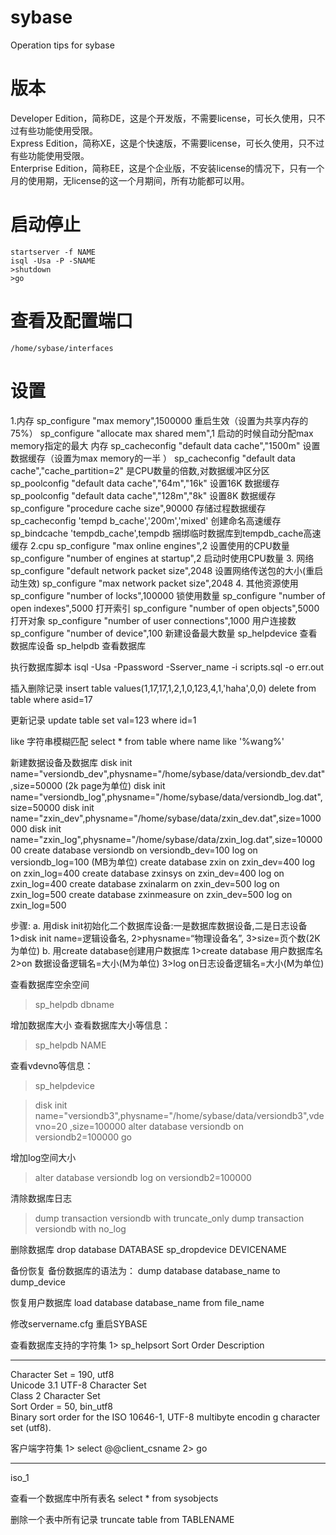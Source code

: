 sybase
===========================
Operation tips for sybase


# 版本
Developer  Edition，简称DE，这是个开发版，不需要license，可长久使用，只不过有些功能使用受限。  
Express     Edition，简称XE，这是个快速版，不需要license，可长久使用，只不过有些功能使用受限。  
Enterprise Edition，简称EE，这是个企业版，不安装license的情况下，只有一个月的使用期，无license的这一个月期间，所有功能都可以用。

# 启动停止
```
startserver -f NAME
isql -Usa -P -SNAME
>shutdown
>go
```

# 查看及配置端口
```
/home/sybase/interfaces
```

# 设置
1.内存
sp_configure "max memory",1500000 重启生效（设置为共享内存的75%）
sp_configure "allocate max shared mem",1 启动的时候自动分配max memory指定的最大
内存
sp_cacheconfig "default data cache","1500m" 设置数据缓存（设置为max memory的一半
）
sp_cacheconfig "default data cache","cache_partition=2" 是CPU数量的倍数,对数据缓冲区分区
sp_poolconfig "default data cache","64m","16k" 设置16K 数据缓存
sp_poolconfig "default data cache","128m","8k" 设置8K 数据缓存
sp_configure "procedure cache size",90000 存储过程数据缓存sp_cacheconfig 'tempd
b_cache','200m','mixed' 创建命名高速缓存sp_bindcache 'tempdb_cache',tempdb 捆绑临时数据库到tempdb_cache高速缓存
2.cpu
sp_configure "max online engines",2 设置使用的CPU数量
sp_configure "number of engines at startup",2 启动时使用CPU数量
3. 网络
sp_configure "default network packet size",2048 设置网络传送包的大小(重启动生效)
sp_configure "max network packet size",2048
4. 其他资源使用
sp_configure "number of locks",100000 锁使用数量
sp_configure "number of open indexes",5000 打开索引
sp_configure "number of open objects",5000 打开对象
sp_configure "number of user connections",1000 用户连接数
sp_configure "number of device",100 新建设备最大数量
sp_helpdevice 查看数据库设备
sp_helpdb 查看数据库

执行数据库脚本
isql -Usa -Ppassword -Sserver_name -i scripts.sql -o err.out

插入删除记录
insert table values(1,17,17,1,2,1,0,123,4,1,'haha',0,0)
delete from table where asid=17

更新记录
update table set val=123 where id=1

like 字符串模糊匹配
select * from table where name like '%wang%'

新建数据设备及数据库
disk init name="versiondb_dev",physname="/home/sybase/data/versiondb_dev.dat",size=50000 (2k page为单位)
disk init name="versiondb_log",physname="/home/sybase/data/versiondb_log.dat",size=50000
disk init name="zxin_dev",physname="/home/sybase/data/zxin_dev.dat",size=1000000
disk init name="zxin_log",physname="/home/sybase/data/zxin_log.dat",size=1000000
create database versiondb on versiondb_dev=100 log on versiondb_log=100 (MB为单位)
create database zxin on zxin_dev=400 log on zxin_log=400
create database zxinsys on zxin_dev=400 log on zxin_log=400
create database zxinalarm on zxin_dev=500 log on zxin_log=500
create database zxinmeasure on zxin_dev=500 log on zxin_log=500

 步骤:
 a.      用disk init初始化二个数据库设备:一是数据库数据设备,二是日志设备
         1>disk init name=逻辑设备名,
         2>physname=“物理设备名”,
         3>size=页个数(2K为单位)
 b.      用create database创建用户数据库
        1>create database 用户数据库名
        2>on 数据设备逻辑名=大小(M为单位)
        3>log on日志设备逻辑名=大小(M为单位)


查看数据库空余空间
>sp_helpdb dbname

增加数据库大小
查看数据库大小等信息： 
> sp_helpdb NAME

查看vdevno等信息：
>sp_helpdevice

> disk init name="versiondb3",physname="/home/sybase/data/versiondb3",vdevno=20
,size=100000
> alter database versiondb on versiondb2=100000
> go

增加log空间大小
 > alter database versiondb log on versiondb2=100000

清除数据库日志
> dump transaction versiondb with truncate_only
> dump transaction versiondb with no_log

删除数据库
 drop database DATABASE
 sp_dropdevice DEVICENAME

备份恢复
备份数据库的语法为：
dump database database_name to dump_device

恢复用户数据库
load database database_name from file_name

修改servername.cfg
重启SYBASE

查看数据库支持的字符集
1> sp_helpsort
Sort Order Description
                                                                   
------------------------------------------------------------------
Character Set = 190, utf8                                         
     Unicode 3.1 UTF-8 Character Set                               
     Class 2 Character Set                                         
Sort Order = 50, bin_utf8                                         
     Binary sort order for the ISO 10646-1, UTF-8 multibyte encodin
     g character set (utf8).

客户端字符集
1> select @@client_csname
2> go
                               
------------------------------
iso_1                         

查看一个数据库中所有表名
select * from sysobjects

删除一个表中所有记录
truncate table from TABLENAME





